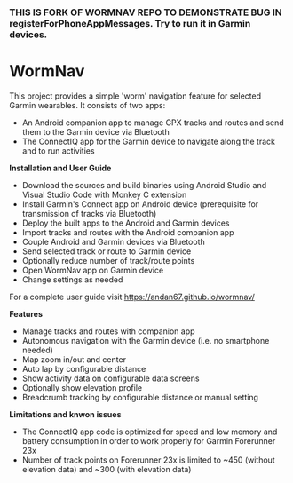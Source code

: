 ### THIS IS FORK OF WORMNAV REPO TO DEMONSTRATE BUG IN registerForPhoneAppMessages. Try to run it in Garmin devices.

WormNav
===================================

This project provides a simple 'worm' navigation feature for selected Garmin wearables.
It consists of two apps:
- An Android companion app to manage GPX tracks and routes and send them to the Garmin device via Bluetooth
- The ConnectIQ app for the Garmin device to navigate along the track and to run activities

**Installation and User Guide**
- Download the sources and build binaries using Android Studio and Visual Studio Code with Monkey C extension
- Install Garmin's Connect app on Android device (prerequisite for transmission of tracks via Bluetooth)
- Deploy the built apps to the Android and Garmin devices
- Import tracks and routes with the Android companion app
- Couple Android and Garmin devices via Bluetooth
- Send selected track or route to Garmin device
- Optionally reduce number of track/route points
- Open WormNav app on Garmin device
- Change settings as needed

For a complete user guide visit https://andan67.github.io/wormnav/

**Features**
- Manage tracks and routes with companion app
- Autonomous navigation with the Garmin device (i.e. no smartphone needed)
- Map zoom in/out and center
- Auto lap by configurable distance
- Show activity data on configurable data screens
- Optionally show elevation profile
- Breadcrumb tracking by configurable distance or manual setting
 
**Limitations and knwon issues**
- The ConnectIQ app code is optimized for speed and low memory and battery consumption in order to work properly for Garmin Forerunner 23x
- Number of track points on Forerunner 23x is limited to ~450 (without elevation data) and ~300 (with elevation data)
